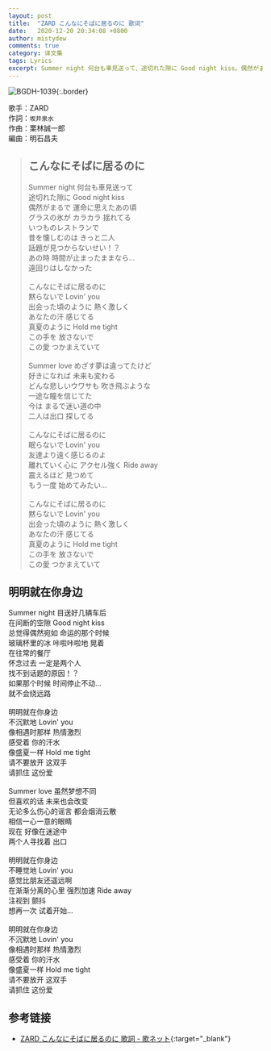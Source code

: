 ```yaml
---
layout: post
title:  "ZARD こんなにそばに居るのに 歌词"
date:   2020-12-20 20:34:08 +0800
author: mistydew
comments: true
category: 译文集
tags: Lyrics
excerpt: Summer night 何台も車見送って、途切れた隙に Good night kiss。偶然がまるで 運命に思えたあの頃。
---
```

![BGDH-1039](https://www.generasia.com/w/images/f/f1/Konna_ni_Soba_ni_Iru_no_ni.jpg){:.border}

歌手：ZARD<br>
作詞：`坂井泉水`<br>
作曲：栗林誠一郎<br>
編曲：明石昌夫

<blockquote class="original">
  <h2>こんなにそばに居るのに</h2>
  <p>
    Summer night 何台も車見送って<br>
    途切れた隙に Good night kiss<br>
    偶然がまるで 運命に思えたあの頃<br>
    グラスの氷が カラカラ 揺れてる<br>
    いつものレストランで<br>
    昔を懐しむのは きっと二人<br>
    話題が見つからないせい！？<br>
    あの時 時間が止まったままなら…<br>
    遠回りはしなかった<br>
    <br>
    こんなにそばに居るのに<br>
    黙らないで Lovin' you<br>
    出会った頃のように 熱く激しく<br>
    あなたの汗 感じてる<br>
    真夏のように Hold me tight<br>
    この手を 放さないで<br>
    この愛 つかまえていて<br>
    <br>
    Summer love めざす夢は違ってたけど<br>
    好きになれば 未来も変わる<br>
    どんな悲しいウワサも 吹き飛ぶような<br>
    一途な瞳を信じてた<br>
    今は まるで迷い道の中<br>
    二人は出口 探してる<br>
    <br>
    こんなにそばに居るのに<br>
    眠らないで Lovin' you<br>
    友達より遠く感じるのよ<br>
    離れていく心に アクセル強く Ride away<br>
    震えるほど 見つめて<br>
    もう一度 始めてみたい…<br>
    <br>
    こんなにそばに居るのに<br>
    黙らないで Lovin' you<br>
    出会った頃のように 熱く激しく<br>
    あなたの汗 感じてる<br>
    真夏のように Hold me tight<br>
    この手を 放さないで<br>
    この愛 つかまえていて
  </p>
</blockquote>

<div class="translation">
  <h2>明明就在你身边</h2>
  <p>
    Summer night 目送好几辆车后<br>
    在间断的空隙 Good night kiss<br>
    总觉得偶然宛如 命运的那个时候<br>
    玻璃杯里的冰 咔啦咔啦地 晃着<br>
    在往常的餐厅<br>
    怀念过去 一定是两个人<br>
    找不到话题的原因！？<br>
    如果那个时候 时间停止不动…<br>
    就不会绕远路<br>
    <br>
    明明就在你身边<br>
    不沉默地 Lovin' you<br>
    像相遇时那样 热情激烈<br>
    感受着 你的汗水<br>
    像盛夏一样 Hold me tight<br>
    请不要放开 这双手<br>
    请抓住 这份爱<br>
    <br>
    Summer love 虽然梦想不同<br>
    但喜欢的话 未来也会改变<br>
    无论多么伤心的谣言 都会烟消云散<br>
    相信一心一意的眼睛<br>
    现在 好像在迷途中<br>
    两个人寻找着 出口<br>
    <br>
    明明就在你身边<br>
    不睡觉地 Lovin' you<br>
    感觉比朋友还遥远啊<br>
    在渐渐分离的心里 强烈加速 Ride away<br>
    注视到 颤抖<br>
    想再一次 试着开始…<br>
    <br>
    明明就在你身边<br>
    不沉默地 Lovin' you<br>
    像相遇时那样 热情激烈<br>
    感受着 你的汗水<br>
    像盛夏一样 Hold me tight<br>
    请不要放开 这双手<br>
    请抓住 这份爱
  </p>
</div>

## 参考链接

* [ZARD こんなにそばに居るのに 歌詞 - 歌ネット](https://www.uta-net.com/song/5150/){:target="_blank"}
